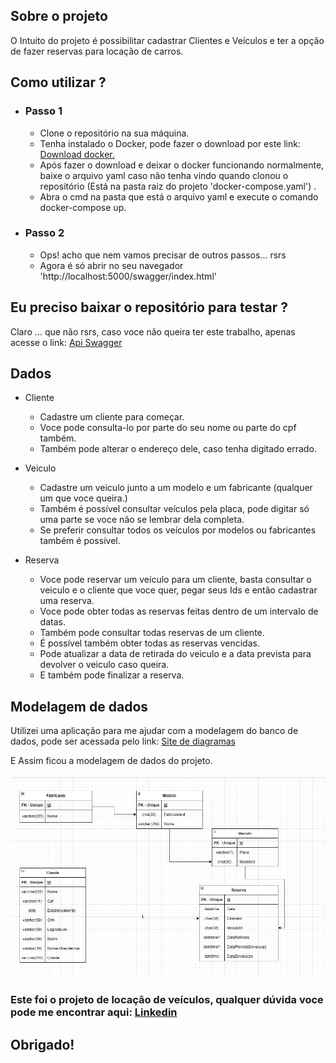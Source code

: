 ## **Sobre o projeto**

O Intuito do projeto é possibilitar cadastrar Clientes e Veículos e ter a opção de fazer reservas para locação de carros.


## **Como utilizar ?**

- ### **Passo 1**
  - Clone o repositório na sua máquina.
  - Tenha instalado o Docker, pode fazer o download por este link: [Download docker.](https://www.docker.com/products/docker-desktop/)
  - Após fazer o download e deixar o docker funcionando normalmente, baixe o arquivo yaml caso não tenha vindo quando clonou o repositório (Está na pasta raiz do projeto 'docker-compose.yaml') .
  - Abra o cmd na pasta que está o arquivo yaml e execute o comando  docker-compose up.
- ### **Passo 2**
    - Ops! acho que nem vamos precisar de outros passos... rsrs
    - Agora é só abrir no seu navegador 'http://localhost:5000/swagger/index.html'

## **Eu preciso baixar o repositório para testar ?**
Claro ... que não rsrs, caso voce não queira ter este trabalho, apenas acesse o link: [Api Swagger](https://srblink.vdintercambio.com/swagger/index.html)


## **Dados**
- Cliente
    - Cadastre um cliente para começar.
    - Voce pode consulta-lo por parte do seu nome ou parte do cpf também.
    - Também pode alterar o endereço dele, caso tenha digitado errado. 

- Veiculo
    - Cadastre um veiculo junto a um modelo e um fabricante (qualquer um que voce queira.) 
    - Também é possível consultar veículos pela placa, pode digitar só uma parte se voce não se lembrar dela completa.
    - Se preferir consultar todos os veículos por modelos ou fabricantes também é possível.

- Reserva
    - Voce pode reservar um veículo para um cliente, basta consultar o veiculo e o cliente que voce quer, pegar seus Ids e então cadastrar uma reserva.
    - Voce pode obter todas as reservas feitas dentro de um intervalo de datas.
    - Também pode consultar todas reservas de um cliente.
    - É possível também obter todas as reservas vencidas.
    - Pode atualizar a data de retirada do veiculo e a data prevista para devolver o veiculo caso queira.
    - E também pode finalizar a reserva.

## **Modelagem de dados**

Utilizei uma aplicação para me ajudar com a modelagem do banco de dados, pode ser acessada pelo link: [Site de diagramas](https://app.diagrams.net/)

E Assim ficou a modelagem de dados do projeto.

![](./modelagem_de_dados.jpg)

### **Este foi o projeto de locação de veículos, qualquer dúvida voce pode me encontrar aqui:** [Linkedin](https://www.linkedin.com/in/thyago-prado-2431b618a/)

## Obrigado!